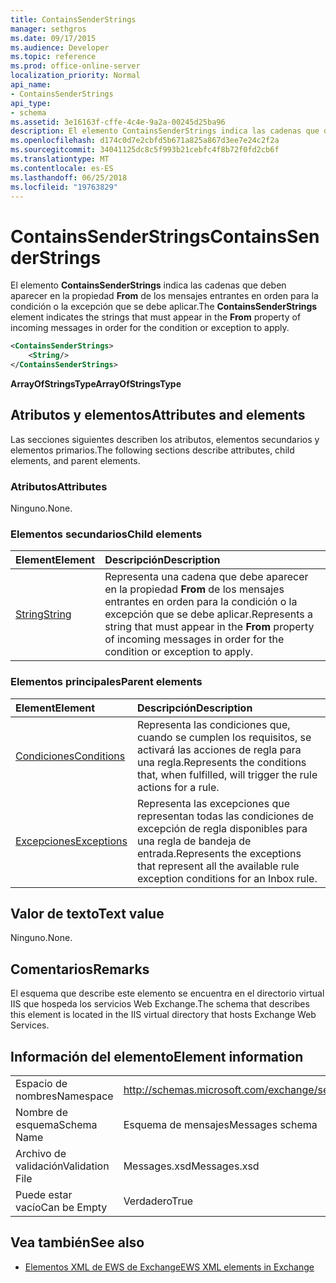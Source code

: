 ```yaml
---
title: ContainsSenderStrings
manager: sethgros
ms.date: 09/17/2015
ms.audience: Developer
ms.topic: reference
ms.prod: office-online-server
localization_priority: Normal
api_name:
- ContainsSenderStrings
api_type:
- schema
ms.assetid: 3e16163f-cffe-4c4e-9a2a-00245d25ba96
description: El elemento ContainsSenderStrings indica las cadenas que deben aparecer en la propiedad From de los mensajes entrantes en orden para la condición o la excepción que se debe aplicar.
ms.openlocfilehash: d174c0d7e2cbfd5b671a825a867d3ee7e24c2f2a
ms.sourcegitcommit: 34041125dc8c5f993b21cebfc4f8b72f0fd2cb6f
ms.translationtype: MT
ms.contentlocale: es-ES
ms.lasthandoff: 06/25/2018
ms.locfileid: "19763829"
---
```

# <a name="containssenderstrings"></a><span data-ttu-id="fa6c2-103">ContainsSenderStrings</span><span class="sxs-lookup"><span data-stu-id="fa6c2-103">ContainsSenderStrings</span></span>

<span data-ttu-id="fa6c2-104">El elemento **ContainsSenderStrings** indica las cadenas que deben aparecer en la propiedad **From** de los mensajes entrantes en orden para la condición o la excepción que se debe aplicar.</span><span class="sxs-lookup"><span data-stu-id="fa6c2-104">The **ContainsSenderStrings** element indicates the strings that must appear in the **From** property of incoming messages in order for the condition or exception to apply.</span></span> 
  
```XML
<ContainsSenderStrings>
    <String/>
</ContainsSenderStrings>
```

 <span data-ttu-id="fa6c2-105">**ArrayOfStringsType**</span><span class="sxs-lookup"><span data-stu-id="fa6c2-105">**ArrayOfStringsType**</span></span>
## <a name="attributes-and-elements"></a><span data-ttu-id="fa6c2-106">Atributos y elementos</span><span class="sxs-lookup"><span data-stu-id="fa6c2-106">Attributes and elements</span></span>

<span data-ttu-id="fa6c2-107">Las secciones siguientes describen los atributos, elementos secundarios y elementos primarios.</span><span class="sxs-lookup"><span data-stu-id="fa6c2-107">The following sections describe attributes, child elements, and parent elements.</span></span>
  
### <a name="attributes"></a><span data-ttu-id="fa6c2-108">Atributos</span><span class="sxs-lookup"><span data-stu-id="fa6c2-108">Attributes</span></span>

<span data-ttu-id="fa6c2-109">Ninguno.</span><span class="sxs-lookup"><span data-stu-id="fa6c2-109">None.</span></span>
  
### <a name="child-elements"></a><span data-ttu-id="fa6c2-110">Elementos secundarios</span><span class="sxs-lookup"><span data-stu-id="fa6c2-110">Child elements</span></span>

|<span data-ttu-id="fa6c2-111">**Element**</span><span class="sxs-lookup"><span data-stu-id="fa6c2-111">**Element**</span></span>|<span data-ttu-id="fa6c2-112">**Descripción**</span><span class="sxs-lookup"><span data-stu-id="fa6c2-112">**Description**</span></span>|
|:-----|:-----|
|[<span data-ttu-id="fa6c2-113">String</span><span class="sxs-lookup"><span data-stu-id="fa6c2-113">String</span></span>](string.md) <br/> |<span data-ttu-id="fa6c2-114">Representa una cadena que debe aparecer en la propiedad **From** de los mensajes entrantes en orden para la condición o la excepción que se debe aplicar.</span><span class="sxs-lookup"><span data-stu-id="fa6c2-114">Represents a string that must appear in the **From** property of incoming messages in order for the condition or exception to apply.</span></span>  <br/> |
   
### <a name="parent-elements"></a><span data-ttu-id="fa6c2-115">Elementos principales</span><span class="sxs-lookup"><span data-stu-id="fa6c2-115">Parent elements</span></span>

|<span data-ttu-id="fa6c2-116">**Element**</span><span class="sxs-lookup"><span data-stu-id="fa6c2-116">**Element**</span></span>|<span data-ttu-id="fa6c2-117">**Descripción**</span><span class="sxs-lookup"><span data-stu-id="fa6c2-117">**Description**</span></span>|
|:-----|:-----|
|[<span data-ttu-id="fa6c2-118">Condiciones</span><span class="sxs-lookup"><span data-stu-id="fa6c2-118">Conditions</span></span>](conditions.md) <br/> |<span data-ttu-id="fa6c2-119">Representa las condiciones que, cuando se cumplen los requisitos, se activará las acciones de regla para una regla.</span><span class="sxs-lookup"><span data-stu-id="fa6c2-119">Represents the conditions that, when fulfilled, will trigger the rule actions for a rule.</span></span>  <br/> |
|[<span data-ttu-id="fa6c2-120">Excepciones</span><span class="sxs-lookup"><span data-stu-id="fa6c2-120">Exceptions</span></span>](exceptions.md) <br/> |<span data-ttu-id="fa6c2-121">Representa las excepciones que representan todas las condiciones de excepción de regla disponibles para una regla de bandeja de entrada.</span><span class="sxs-lookup"><span data-stu-id="fa6c2-121">Represents the exceptions that represent all the available rule exception conditions for an Inbox rule.</span></span>  <br/> |
   
## <a name="text-value"></a><span data-ttu-id="fa6c2-122">Valor de texto</span><span class="sxs-lookup"><span data-stu-id="fa6c2-122">Text value</span></span>

<span data-ttu-id="fa6c2-123">Ninguno.</span><span class="sxs-lookup"><span data-stu-id="fa6c2-123">None.</span></span>
  
## <a name="remarks"></a><span data-ttu-id="fa6c2-124">Comentarios</span><span class="sxs-lookup"><span data-stu-id="fa6c2-124">Remarks</span></span>

<span data-ttu-id="fa6c2-125">El esquema que describe este elemento se encuentra en el directorio virtual IIS que hospeda los servicios Web Exchange.</span><span class="sxs-lookup"><span data-stu-id="fa6c2-125">The schema that describes this element is located in the IIS virtual directory that hosts Exchange Web Services.</span></span>
  
## <a name="element-information"></a><span data-ttu-id="fa6c2-126">Información del elemento</span><span class="sxs-lookup"><span data-stu-id="fa6c2-126">Element information</span></span>

|||
|:-----|:-----|
|<span data-ttu-id="fa6c2-127">Espacio de nombres</span><span class="sxs-lookup"><span data-stu-id="fa6c2-127">Namespace</span></span>  <br/> |http://schemas.microsoft.com/exchange/services/2006/messages  <br/> |
|<span data-ttu-id="fa6c2-128">Nombre de esquema</span><span class="sxs-lookup"><span data-stu-id="fa6c2-128">Schema Name</span></span>  <br/> |<span data-ttu-id="fa6c2-129">Esquema de mensajes</span><span class="sxs-lookup"><span data-stu-id="fa6c2-129">Messages schema</span></span>  <br/> |
|<span data-ttu-id="fa6c2-130">Archivo de validación</span><span class="sxs-lookup"><span data-stu-id="fa6c2-130">Validation File</span></span>  <br/> |<span data-ttu-id="fa6c2-131">Messages.xsd</span><span class="sxs-lookup"><span data-stu-id="fa6c2-131">Messages.xsd</span></span>  <br/> |
|<span data-ttu-id="fa6c2-132">Puede estar vacío</span><span class="sxs-lookup"><span data-stu-id="fa6c2-132">Can be Empty</span></span>  <br/> |<span data-ttu-id="fa6c2-133">Verdadero</span><span class="sxs-lookup"><span data-stu-id="fa6c2-133">True</span></span>  <br/> |
   
## <a name="see-also"></a><span data-ttu-id="fa6c2-134">Vea también</span><span class="sxs-lookup"><span data-stu-id="fa6c2-134">See also</span></span>



- [<span data-ttu-id="fa6c2-135">Elementos XML de EWS de Exchange</span><span class="sxs-lookup"><span data-stu-id="fa6c2-135">EWS XML elements in Exchange</span></span>](ews-xml-elements-in-exchange.md)

